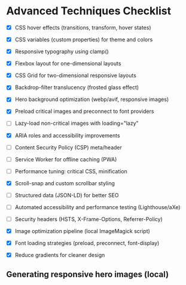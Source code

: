 # Advanced Techniques Checklist

- [x] CSS hover effects (transitions, transform, hover states)
- [x] CSS variables (custom properties) for theme and colors
- [x] Responsive typography using clamp()
- [x] Flexbox layout for one-dimensional layouts
- [x] CSS Grid for two-dimensional responsive layouts
- [x] Backdrop-filter translucency (frosted glass effect)
- [x] Hero background optimization (webp/avif, responsive images)
- [x] Preload critical images and preconnect to font providers
- [ ] Lazy-load non-critical images with loading="lazy"
- [x] ARIA roles and accessibility improvements
- [ ] Content Security Policy (CSP) meta/header
- [ ] Service Worker for offline caching (PWA)
- [ ] Performance tuning: critical CSS, minification
- [x] Scroll-snap and custom scrollbar styling
- [ ] Structured data (JSON-LD) for better SEO
- [ ] Automated accessibility and performance testing (Lighthouse/aXe)
- [ ] Security headers (HSTS, X-Frame-Options, Referrer-Policy)
- [x] Image optimization pipeline (local ImageMagick script)
- [x] Font loading strategies (preload, preconnect, font-display)
- [x] Reduce gradients for cleaner design


## Generating responsive hero images (local)

